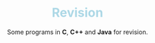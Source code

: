 <div align="center">
<h1 style="color: lightblue">Revision</h1>
<p>Some programs in <b>C</b>, <b>C++</b> and <b>Java</b> for revision.</p>
</div>
